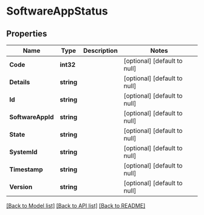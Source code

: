 # SoftwareAppStatus

## Properties
Name | Type | Description | Notes
------------ | ------------- | ------------- | -------------
**Code** | **int32** |  | [optional] [default to null]
**Details** | **string** |  | [optional] [default to null]
**Id** | **string** |  | [optional] [default to null]
**SoftwareAppId** | **string** |  | [optional] [default to null]
**State** | **string** |  | [optional] [default to null]
**SystemId** | **string** |  | [optional] [default to null]
**Timestamp** | **string** |  | [optional] [default to null]
**Version** | **string** |  | [optional] [default to null]

[[Back to Model list]](../README.md#documentation-for-models) [[Back to API list]](../README.md#documentation-for-api-endpoints) [[Back to README]](../README.md)


